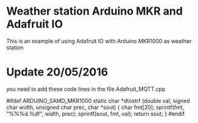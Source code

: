 # Weather station Arduino MKR and Adafruit IO
This is an example of using Adafruit IO with Arduino  MKR1000 as weather station 
# Update 20/05/2016
you need to add these code lines in the file Adafruit_MQTT.cpp

#ifdef ARDUINO_SAMD_MKR1000
static char *dtostrf (double val, signed char width, unsigned char prec, char *sout) {
  char fmt[20];
  sprintf(fmt, "%%%d.%df", width, prec);
  sprintf(sout, fmt, val);
  return sout;
}
#endif
